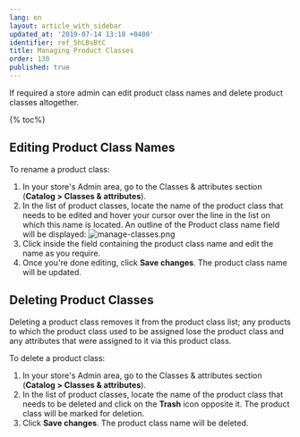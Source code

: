 ```yaml
---
lang: en
layout: article_with_sidebar
updated_at: '2019-07-14 13:18 +0400'
identifier: ref_5hLBsBtC
title: Managing Product Classes
order: 130
published: true
---
```

If required a store admin can edit product class names and delete product classes altogether. 

{% toc%}

## Editing Product Class Names

To rename a product class:

1.  In your store's Admin area, go to the Classes & attributes section (**Catalog > Classes & attributes**).
2.  In the list of product classes, locate the name of the product class that needs to be edited and hover your cursor over the line in the list on which this name is located. An outline of the Product class name field will be displayed:
    ![manage-classes.png]({{site.baseurl}}/attachments/ref_5hLBsBtC/manage-classes.png)
3.  Click inside the field containing the product class name and edit the name as you require. 
4.  Once you're done editing, click **Save changes**.
    The product class name will be updated. 

## Deleting Product Classes

Deleting a product class removes it from the product class list; any products to which the product class used to be assigned lose the product class and any attributes that were assigned to it via this product class.

To delete a product class:

1.  In your store's Admin area, go to the Classes & attributes section (**Catalog > Classes & attributes**).
2.  In the list of product classes, locate the name of the product class that needs to be deleted and click on the **Trash** icon opposite it. The product class will be marked for deletion.
3.  Click **Save changes**.
    The product class name will be deleted.
